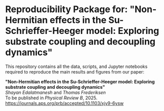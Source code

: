 # Reproducibility Package for: "Non-Hermitian effects in the Su-Schrieffer-Heeger model: Exploring substrate coupling and decoupling dynamics"
This repository contains all the data, scripts, and Jupyter notebooks required to reproduce the main results and figures from our paper:

**"Non-Hermitian effects in the Su-Schrieffer-Heeger model: Exploring substrate coupling and decoupling dynamics"**  
*Shayan Edalatmanesh* and *Thomas Frederiksen*  
To be published in *Physical Review B*, 2025.  
https://journals.aps.org/prb/accepted/10.1103/xjy9-6ysw

